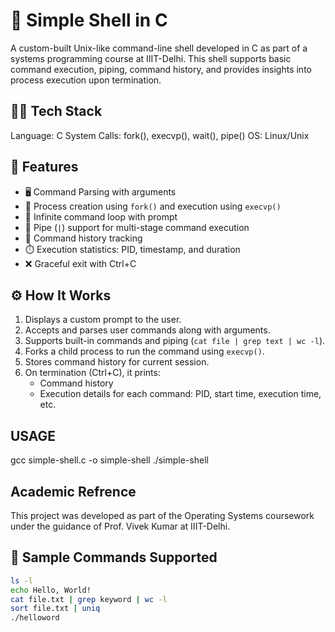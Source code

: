 # 🐚 Simple Shell in C

A custom-built Unix-like command-line shell developed in C as part of a systems programming course at IIIT-Delhi. This shell supports basic command execution, piping, command history, and provides insights into process execution upon termination.

## 🧑‍💻 Tech Stack
Language: C
System Calls: fork(), execvp(), wait(), pipe()
OS: Linux/Unix

## 🚀 Features

- 🖥️ Command Parsing with arguments
- 🧵 Process creation using `fork()` and execution using `execvp()`
- 🔁 Infinite command loop with prompt
- 🔗 Pipe (`|`) support for multi-stage command execution
- 📜 Command history tracking
- ⏱️ Execution statistics: PID, timestamp, and duration
- ❌ Graceful exit with Ctrl+C

## ⚙️ How It Works

1. Displays a custom prompt to the user.
2. Accepts and parses user commands along with arguments.
3. Supports built-in commands and piping (`cat file | grep text | wc -l`).
4. Forks a child process to run the command using `execvp()`.
5. Stores command history for current session.
6. On termination (Ctrl+C), it prints:
   - Command history
   - Execution details for each command: PID, start time, execution time, etc.

## USAGE
gcc simple-shell.c -o simple-shell
./simple-shell

## Academic Refrence
This project was developed as part of the Operating Systems coursework under the guidance of Prof. Vivek Kumar at IIIT-Delhi.

## 🧾 Sample Commands Supported

```bash
ls -l
echo Hello, World!
cat file.txt | grep keyword | wc -l
sort file.txt | uniq
./helloword
